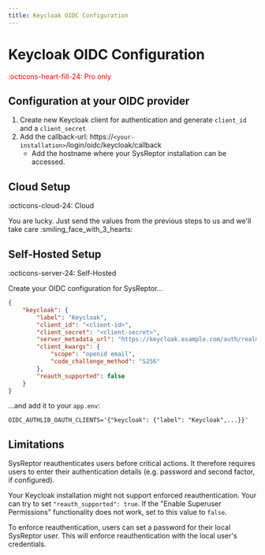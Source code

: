 ```yaml
---
title: Keycloak OIDC Configuration
---
```


# Keycloak OIDC Configuration
<span style="color:red;">:octicons-heart-fill-24: Pro only</span>

## Configuration at your OIDC provider
1. Create new Keycloak client for authentication and generate `client_id` and a `client_secret`
2. Add the callback-url: https://`<your-installation>`/login/oidc/keycloak/callback
    * Add the hostname where your SysReptor installation can be accessed.

## Cloud Setup
:octicons-cloud-24: Cloud

You are lucky. Just send the values from the previous steps to us and we'll take care :smiling_face_with_3_hearts:

## Self-Hosted Setup
:octicons-server-24: Self-Hosted

Create your OIDC configuration for SysReptor...

```json
{
    "keycloak": {
        "label": "Keycloak",
        "client_id": "<client-id>",
        "client_secret": "<client-secret>",
        "server_metadata_url": "https://keycloak.example.com/auth/realms/dev/.well-known/openid-configuration",
        "client_kwargs": {
            "scope": "openid email",
            "code_challenge_method": "S256"
        },
        "reauth_supported": false
    }
}
```

...and add it to your `app.env`:

```env
OIDC_AUTHLIB_OAUTH_CLIENTS='{"keycloak": {"label": "Keycloak",...}}'
```

## Limitations
SysReptor reauthenticates users before critical actions. It therefore requires users to enter their authentication details (e.g. password and second factor, if configured).

Your Keycloak installation might not support enforced reauthentication. Your can try to set `"reauth_supported": true`. If the "Enable Superuser Permissions" functionality does not work, set to this value to `false`.

To enforce reauthentication, users can set a password for their local SysReptor user. This will enforce reauthentication with the local user's credentials.
